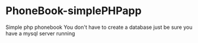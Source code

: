 # PhoneBook-simplePHPapp
Simple php phonebook
You don't have to create a database just be sure you have a mysql server running 
